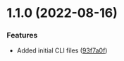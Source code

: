 # 1.1.0 (2022-08-16)


### Features

* Added initial CLI files ([93f7a0f](https://github.com/Pradumnasaraf/OctoSearch-CLI/commit/93f7a0fc1b99689ebcfb831f6966985ce58fc40d))



